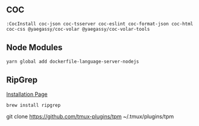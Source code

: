 ## COC
```
:CocInstall coc-json coc-tsserver coc-eslint coc-format-json coc-html coc-css @yaegassy/coc-volar @yaegassy/coc-volar-tools
```

## Node Modules
```
yarn global add dockerfile-language-server-nodejs
```

## RipGrep
[Installation Page](https://github.com/BurntSushi/ripgrep#installation)
```
brew install ripgrep
```

git clone https://github.com/tmux-plugins/tpm ~/.tmux/plugins/tpm
